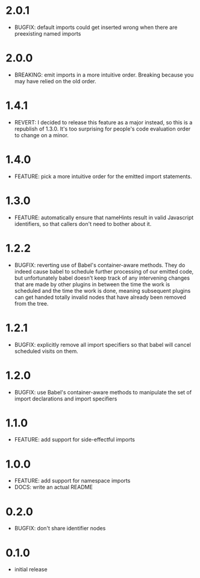 # 2.0.1

- BUGFIX: default imports could get inserted wrong when there are preexisting named imports

# 2.0.0

- BREAKING: emit imports in a more intuitive order. Breaking because you may
  have relied on the old order.

# 1.4.1

- REVERT: I decided to release this feature as a major instead, so this is a
  republish of 1.3.0. It's too surprising for people's code evaluation order to
  change on a minor.

# 1.4.0

- FEATURE: pick a more intuitive order for the emitted import statements.

# 1.3.0

- FEATURE: automatically ensure that nameHints result in valid Javascript identifiers, so that callers don't need to bother about it.

# 1.2.2

- BUGFIX: reverting use of Babel's container-aware methods. They do indeed cause babel to schedule further processing of our emitted code, but unfortunately babel doesn't keep track of any intervening changes that are made by other plugins in between the time the work is scheduled and the time the work is done, meaning subsequent plugins can get handed totally invalid nodes that have already been removed from the tree.

# 1.2.1

- BUGFIX: explicitly remove all import specifiers so that babel will cancel scheduled visits on them.

# 1.2.0

- BUGFIX: use Babel's container-aware methods to manipulate the set of import declarations and import specifiers

# 1.1.0

- FEATURE: add support for side-effectful imports

# 1.0.0

- FEATURE: add support for namespace imports
- DOCS: write an actual README

# 0.2.0

- BUGFIX: don't share identifier nodes

# 0.1.0

- initial release
